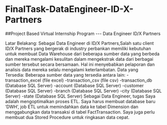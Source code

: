 # FinalTask-DataEngineer-ID-X-Partners

##Project Based Virtual Internship Program --- Data Engineer ID/X Partners

Latar Belakang: Sebagai Data Engineer di ID/X Partners,Salah satu client ID/X Partners yang bergerak di industry perbankan memiliki kebutuhan untuk membuat Data Warehouse dari beberapa sumber data yang berbeda dan mereka mengalami kesulitan dalam mengekstrak data dari berbagai sumber tersebut secara bersamaan. Hal ini menyebabkan pelaporan dan analisis data mereka selalu mengalami keterlambatan.
Data yang Tersedia: Beberapa sumber data yang tersedia antara lain:
 -transaction_excel (file excel)
 -transaction_csv (file csv)
 -transaction_db (Database SQL Server)
 -account (Database SQL Server)
 -customer (Database SQL Server)
 -branch (Database SQL Server)
 -city (Database SQL Server)
 -state (Database SQL Server)
Sebagai Data Engineer, tugas Saya adalah mengoptimalkan proses ETL. Saya harus membuat database baru ‘DWH’, job ETL untuk memindahkan data ke tabel Dimension dan menggabungkan data transaksi di tabel FactTransaction. Saya juga perlu membuat dua Stored Procedure untuk ringkasan data cepat.



